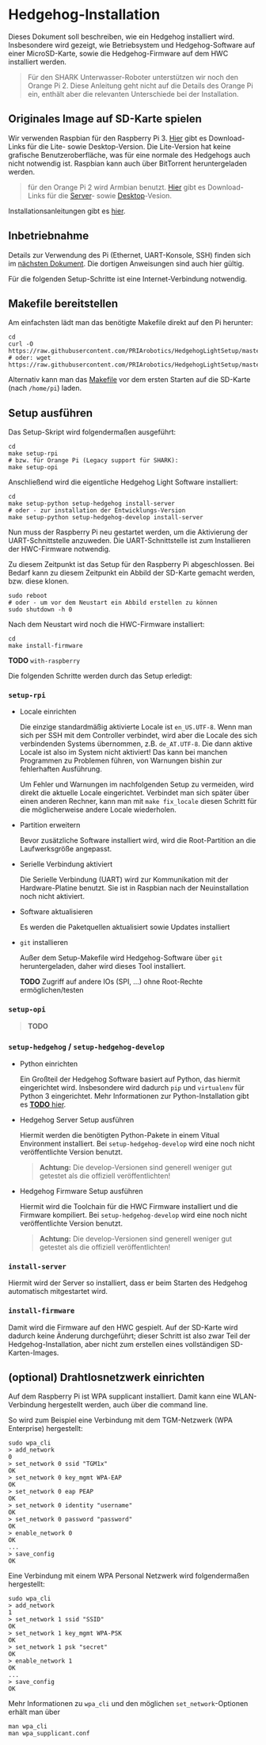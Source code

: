 # Hedgehog-Installation

Dieses Dokument soll beschreiben, wie ein Hedgehog installiert wird.
Insbesondere wird gezeigt, wie Betriebsystem und Hedgehog-Software auf einer MicroSD-Karte,
sowie die Hedgehog-Firmware auf dem HWC installiert werden.

> Für den SHARK Unterwasser-Roboter unterstützen wir noch den Orange Pi 2.
> Diese Anleitung geht nicht auf die Details des Orange Pi ein,
> enthält aber die relevanten Unterschiede bei der Installation.

## Originales Image auf SD-Karte spielen

Wir verwenden Raspbian für den Raspberry Pi 3.
[Hier](https://www.raspberrypi.org/downloads/raspbian/) gibt es Download-Links für die Lite- sowie Desktop-Version.
Die Lite-Version hat keine grafische Benutzeroberfläche, was für eine normale des Hedgehogs auch nicht notwendig ist.
Raspbian kann auch über BitTorrent heruntergeladen werden.

> für den Orange Pi 2 wird Armbian benutzt.
> [Hier](http://www.armbian.com/orange-pi-2/) gibt es Download-Links für die
> [Server](http://mirror.igorpecovnik.com/Armbian_5.05_Orangepih3_Debian_jessie_3.4.110.zip)- sowie
> [Desktop](http://mirror.igorpecovnik.com/Armbian_5.05_Orangepih3_Debian_jessie_3.4.110_desktop.zip)-Vesion.

Installationsanleitungen gibt es [hier](https://www.raspberrypi.org/documentation/installation/installing-images/README.md).

## Inbetriebnahme

Details zur Verwendung des Pi (Ethernet, UART-Konsole, SSH) finden sich im [nächsten Dokument](Working.md).
Die dortigen Anweisungen sind auch hier gültig.

Für die folgenden Setup-Schritte ist eine Internet-Verbindung notwendig.

## Makefile bereitstellen

Am einfachsten lädt man das benötigte Makefile direkt auf den Pi herunter:

    cd
    curl -O https://raw.githubusercontent.com/PRIArobotics/HedgehogLightSetup/master/Makefile
    # oder: wget https://raw.githubusercontent.com/PRIArobotics/HedgehogLightSetup/master/Makefile

Alternativ kann man das [Makefile](https://raw.githubusercontent.com/PRIArobotics/HedgehogLightSetup/master/Makefile) vor dem ersten Starten auf die SD-Karte (nach `/home/pi`) laden.

## Setup ausführen

Das Setup-Skript wird folgendermaßen ausgeführt:

    cd
    make setup-rpi
    # bzw. für Orange Pi (Legacy support für SHARK):
    make setup-opi

Anschließend wird die eigentliche Hedgehog Light Software installiert:

    cd
    make setup-python setup-hedgehog install-server
    # oder - zur installation der Entwicklungs-Version
    make setup-python setup-hedgehog-develop install-server

Nun muss der Raspberry Pi neu gestartet werden, um die Aktivierung der UART-Schnittstelle anzuweden.
Die UART-Schnittstelle ist zum Installieren der HWC-Firmware notwendig.

Zu diesem Zeitpunkt ist das Setup für den Raspberry Pi abgeschlossen.
Bei Bedarf kann zu diesem Zeitpunkt ein Abbild der SD-Karte gemacht werden, bzw. diese klonen.

    sudo reboot
    # oder - um vor dem Neustart ein Abbild erstellen zu können
    sudo shutdown -h 0

Nach dem Neustart wird noch die HWC-Firmware installiert:

    cd
    make install-firmware

**TODO** `with-raspberry`

Die folgenden Schritte werden durch das Setup erledigt:

### `setup-rpi`

* Locale einrichten

  Die einzige standardmäßig aktivierte Locale ist `en_US.UTF-8`.
  Wenn man sich per SSH mit dem Controller verbindet, wird aber die Locale des sich verbindenden Systems übernommen, z.B. `de_AT.UTF-8`.
  Die dann aktive Locale ist also im System nicht aktiviert!
  Das kann bei manchen Programmen zu Problemen führen, von Warnungen bishin zur fehlerhaften Ausführung.

  Um Fehler und Warnungen im nachfolgenden Setup zu vermeiden, wird direkt die aktuelle Locale eingerichtet.
  Verbindet man sich später über einen anderen Rechner, kann man mit `make fix_locale` diesen Schritt für die möglicherweise andere Locale wiederholen.

* Partition erweitern

  Bevor zusätzliche Software installiert wird, wird die Root-Partition an die Laufwerksgröße angepasst.

* Serielle Verbindung aktiviert

  Die Serielle Verbindung (UART) wird zur Kommunikation mit der Hardware-Platine benutzt.
  Sie ist in Raspbian nach der Neuinstallation noch nicht aktiviert.

* Software aktualisieren

  Es werden die Paketquellen aktualisiert sowie Updates installiert

* `git` installieren

  Außer dem Setup-Makefile wird Hedgehog-Software über `git` heruntergeladen, daher wird dieses Tool installiert.

  **TODO** Zugriff auf andere IOs (SPI, …) ohne Root-Rechte ermöglichen/testen

### `setup-opi`

> **TODO**

### `setup-hedgehog` / `setup-hedgehog-develop`

* Python einrichten

  Ein Großteil der Hedgehog Software basiert auf Python, das hiermit eingerichtet wird.
  Insbesondere wird dadurch `pip` und `virtualenv` für Python 3 eingerichtet.
  Mehr Informationen zur Python-Installation gibt es [**TODO** hier](python.md).

* Hedgehog Server Setup ausführen

  Hiermit werden die benötigten Python-Pakete in einem Vitual Environment installiert.
  Bei `setup-hedgehog-develop` wird eine noch nicht veröffentlichte Version benutzt.

  > **Achtung:** Die develop-Versionen sind generell weniger gut getestet als die offiziell veröffentlichten!

* Hedgehog Firmware Setup ausführen

  Hiermit wird die Toolchain für die HWC Firmware installiert und die Firmware kompiliert.
  Bei `setup-hedgehog-develop` wird eine noch nicht veröffentlichte Version benutzt.

  > **Achtung:** Die develop-Versionen sind generell weniger gut getestet als die offiziell veröffentlichten!

### `install-server`

Hiermit wird der Server so installiert, dass er beim Starten des Hedgehog automatisch mitgestartet wird.

### `install-firmware`

Damit wird die Firmware auf den HWC gespielt.
Auf der SD-Karte wird dadurch keine Änderung durchgeführt;
dieser Schritt ist also zwar Teil der Hedgehog-Installation,
aber nicht zum erstellen eines vollständigen SD-Karten-Images.

## (optional) Drahtlosnetzwerk einrichten

Auf dem Raspberry Pi ist WPA supplicant installiert.
Damit kann eine WLAN-Verbindung hergestellt werden, auch über die command line.

So wird zum Beispiel eine Verbindung mit dem TGM-Netzwerk (WPA Enterprise) hergestellt:

    sudo wpa_cli
    > add_network
    0
    > set_network 0 ssid "TGM1x"
    OK
    > set_network 0 key_mgmt WPA-EAP
    OK
    > set_network 0 eap PEAP
    OK
    > set_network 0 identity "username"
    OK
    > set_network 0 password "password"
    OK
    > enable_network 0
    OK
    ...
    > save_config
    OK

Eine Verbindung mit einem WPA Personal Netzwerk wird folgendermaßen hergestellt:

    sudo wpa_cli
    > add_network
    1
    > set_network 1 ssid "SSID"
    OK
    > set_network 1 key_mgmt WPA-PSK
    OK
    > set_network 1 psk "secret"
    OK
    > enable_network 1
    OK
    ...
    > save_config
    OK

Mehr Informationen zu `wpa_cli` und den möglichen `set_network`-Optionen erhält man über

    man wpa_cli
    man wpa_supplicant.conf
